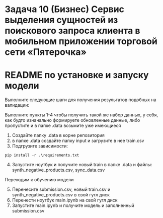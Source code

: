 # Задача 10 (Бизнес) Сервис выделения сущностей из поискового запроса клиента в мобильном приложении торговой сети «Пятерочка»

# README по установке и запуску модели

Выполните следующие шаги для получения результатов подобных на валидации:

Выполните пункты 1-4 чтобы получить такой же набор данных, у себя, как будто изначально формируете обновленные данные, либо пропустите
и в папке .data возьмите уже имеющиеся

1. Создайте папку .data в корне репозитория
2. в папке .data создайте папку input и загрузите в нее train.csv
3. Подгрузите зависимости:
~~~
pip install -r .\requirements.txt 
~~~
4. Запустите ноутбук и получите новый train в папке .data и файлы: synth_negative_products.csv, sync_data.csv

Переходим к обучению модели

5. Перенесите submission.csv, новый train.csv и synth_negative_products.csv в свой гугл диск
6. Перенести ноутбук main.ipynb на свой гугл диск
7. Запустите main.ipynb и получите модель и заполненный submission.csv


